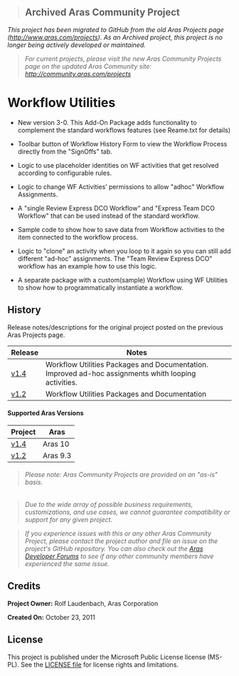 >## Archived Aras Community Project
*This project has been migrated to GitHub from the old Aras Projects page (http://www.aras.com/projects). As an Archived project, this project is no longer being actively developed or maintained.*

>*For current projects, please visit the new Aras Community Projects page on the updated Aras Community site: http://community.aras.com/projects*

# Workflow Utilities

* New version 3-0. This Add-On Package adds functionality to complement the standard workflows features (see Reame.txt for details)

* Toolbar button of Workflow History Form to view the Workflow Process directly from the "SignOffs" tab.

* Logic to use placeholder identities on WF activities that get resolved according to configurable rules.

* Logic to change WF Activities’ permissions to allow "adhoc" Workflow Assignments.

* A "single Review Express DCO Workflow" and "Express Team DCO Workflow" that can be used instead of the standard workflow.

* Sample code to show how to save data from Workflow activities to the item connected to the workflow process.

* Logic to "clone" an activity when you loop to it again so you can still add different "ad-hoc" assignments. The "Team Review Express DCO" workflow has an example how to use this logic.

* A separate package with a custom(sample) Workflow using WF Utilities to show how to programmatically instantiate a workflow.

## History

Release notes/descriptions for the original project posted on the previous Aras Projects page.

Release | Notes
--------|--------
[v1.4](https://github.com/ArasLabs/workflow-utilities/releases/tag/v1.4) | Workflow Utilities Packages and Documentation. Improved ad-hoc assignments whith looping activities.
[v1.2](https://github.com/ArasLabs/workflow-utilities/releases/tag/v1.2) | Workflow Utilities Packages and Documentation

#### Supported Aras Versions

Project | Aras
--------|------
[v1.4](https://github.com/ArasLabs/workflow-utilities/releases/tag/v1.4) | Aras 10
[v1.2](https://github.com/ArasLabs/workflow-utilities/releases/tag/v1.2) | Aras 9.3

> ###### *Please note: Aras Community Projects are provided on an "as-is" basis.*

>*Due to the wide array of possible business requirements, customizations, and use cases, we cannot guarantee compatibility or support for any given project.*

>*If you experience issues with this or any other Aras Community Project, please contact the project author and file an issue on the project's GitHub repository. You can also check out the [Aras Developer Forums](http://community.aras.com/forums/) to see if any other community members have experienced the same issue.*

## Credits

**Project Owner:** Rolf Laudenbach, Aras Corporation

**Created On:** October 23, 2011

## License

This project is published under the Microsoft Public License license (MS-PL). See the [LICENSE file](./LICENSE.md) for license rights and limitations.
